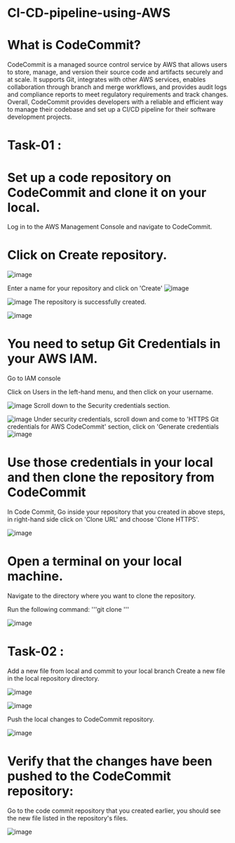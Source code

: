 # CI-CD-pipeline-using-AWS
# What is CodeCommit?

CodeCommit is a managed source control service by AWS that allows users to store, manage, and version their source code and artifacts securely and at scale. It supports Git, integrates with other AWS services, enables collaboration through branch and merge workflows, and provides audit logs and compliance reports to meet regulatory requirements and track changes. Overall, CodeCommit provides developers with a reliable and efficient way to manage their codebase and set up a CI/CD pipeline for their software development projects.

# Task-01 :
# Set up a code repository on CodeCommit and clone it on your local.
Log in to the AWS Management Console and navigate to CodeCommit.
# Click on Create repository.


![image](https://github.com/chaudharyvishalrawat/CI-CD-pipeline-using-AWS/assets/104204831/0f579893-6bb8-460b-a8c0-963fcf40b35b)

Enter a name for your repository and click on 'Create'
![image](https://github.com/chaudharyvishalrawat/CI-CD-pipeline-using-AWS/assets/104204831/f29d9dbb-75f9-47a3-94ca-c5524fbb53c6)

![image](https://github.com/chaudharyvishalrawat/CI-CD-pipeline-using-AWS/assets/104204831/e8d7e112-46d7-41f7-8fe9-b59097ab96f3)
The repository is successfully created.

![image](https://github.com/chaudharyvishalrawat/CI-CD-pipeline-using-AWS/assets/104204831/75a814fa-3ef3-41df-bc3f-000ae177c402)
# You need to setup Git Credentials in your AWS IAM.
Go to IAM console

Click on Users in the left-hand menu, and then click on your username.

![image](https://github.com/chaudharyvishalrawat/CI-CD-pipeline-using-AWS/assets/104204831/bbad2860-d1e9-40a5-9c13-54b2be83ab4a)
Scroll down to the Security credentials section.

![image](https://github.com/chaudharyvishalrawat/CI-CD-pipeline-using-AWS/assets/104204831/9dba9736-4d37-402a-8d71-1c0d11002886)
Under security credentials, scroll down and come to 'HTTPS Git credentials for AWS CodeCommit' section, click on 'Generate credentials
![image](https://github.com/chaudharyvishalrawat/CI-CD-pipeline-using-AWS/assets/104204831/d61ddb97-e22c-455b-bc99-bd8c946a0c4c)

# Use those credentials in your local and then clone the repository from CodeCommit
In Code Commit, Go inside your repository that you created in above steps, in right-hand side click on 'Clone URL' and choose 'Clone HTTPS'.

![image](https://github.com/chaudharyvishalrawat/CI-CD-pipeline-using-AWS/assets/104204831/ce54d94b-0723-40da-9074-e85946f52141)
# Open a terminal on your local machine.

Navigate to the directory where you want to clone the repository.

Run the following command:
'''git clone <your-codecommit-repo-clone-https-url>'''

![image](https://github.com/chaudharyvishalrawat/CI-CD-pipeline-using-AWS/assets/104204831/3628dea8-bab8-4a5e-a6dd-dcbc3f5f651b)
# Task-02 :
Add a new file from local and commit to your local branch
Create a new file in the local repository directory.

![image](https://github.com/chaudharyvishalrawat/CI-CD-pipeline-using-AWS/assets/104204831/12714954-8db3-441f-8a60-659e72c571cb)

![image](https://github.com/chaudharyvishalrawat/CI-CD-pipeline-using-AWS/assets/104204831/c021be0d-f270-40c1-98bb-c6c1679da10e)

Push the local changes to CodeCommit repository.

![image](https://github.com/chaudharyvishalrawat/CI-CD-pipeline-using-AWS/assets/104204831/186e654f-b777-4d4e-a791-75a5b856dc3d)

# Verify that the changes have been pushed to the CodeCommit repository:
Go to the code commit repository that you created earlier, you should see the new file listed in the repository's files.

![image](https://github.com/chaudharyvishalrawat/CI-CD-pipeline-using-AWS/assets/104204831/049f21e5-07b0-4617-9b07-0bee19a34b42)
